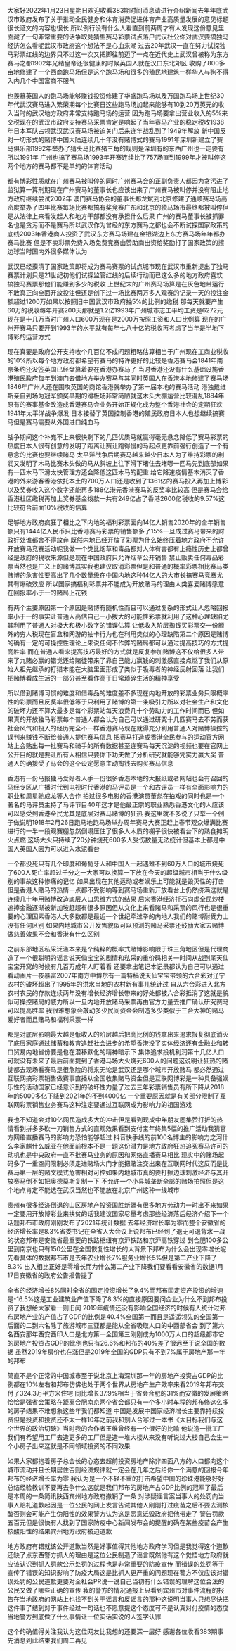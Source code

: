大家好2022年1月23日星期日欢迎收看383期时间消息请进行介绍新闻去年年底武汉市政府发布了关于推动全民健身和体育消费促进体育产业高质量发展的意见标题很长证文的内容也很长
所以例行没有什么人看直到前两周才有人发现这份意见里面藏了一句非常重要的话争取竞猜型赛马彩票试点落户武汉杜公你对武汉要搞独马经济怎么看呢武汉市政府这个想法不是心血来潮
过去20年武汉一直在努力试探独马彩票红线的边界只不过这一次又把脚往前迈了一点在近代史上武汉曾被称为东方赛马之都1902年光绪皇帝还很健康的时候英国人就在汉口东北郊区
收购了800多亩地修建了一个西商跑马场但是这个跑马场和很多的殖民地建筑一样华人与狗不得入内几个中国富商不服气

也羡慕英国人的跑马场能够赚钱投资修建了华盛跑马场以及万国跑马场上世纪30年代武汉赛马进入繁荣期每个比赛日这些跑马场加起来能够有10到20万英元的收入当时的武汉地方政府非常支持跑马场的运营
因为跑马场要拿出营业收入的5%来交税现在的武汉市政府支持赛马采票肯定是响起了当年赛马产业的稳定税收1938年日本军队占领武汉武汉赛马场被迫关门后来连年战乱到了1949年解放
新中国反对一切形式的赌博中国大陆连续几十年没有赌博式的赛马1991年深圳新建立了赛马俱乐部1992年举办了猜头马比赛猪三角的规则是深圳有的东西广州也一定要有所以1991年
广州也搞了赛马场1993年开赛连续比了757场直到1999年才被叫停这两个地方的赛马都不是单纯的体育活动

都有博彩性质就在广州赛马被叫停的同时广州赛马会的正副负责人都因为贪污进了监狱算一算刑期现在广州赛马的董事长也应该出来了广州赛马被叫停并没有阻止地方政府继续尝试2002年
澳门赛马协会的董事长郑龙斌到北京修建了通顺赛马场高密度举办了四年比赛每场比赛都搞有奖竞赛广东和北京的独马场市最终都被叫停但是从法律上来看发起人和地方干部都没有承担什么后果
广州的赛马董事长被抓罪名也是贪污而不是赛马所以武汉作为曾经的东方赛马之都也会不断试探国家政策的底线2003年香港商人投资了武汉东方赛马场建在金银湖边上东方赛马场年年都办赛马比赛
但是不卖彩票免费入场免费竞赛由赞助商出资给奖励打了国家政策的擦边球当时国内外很多媒体认为

武汉已经摸清了国家政策即将成为赛马赛票的试点城市现在武汉市重新提出了独马赛票计划只是21世纪初他们试探监管红线的后续行动而已这么多的地方政府喜欢搞独马赛票那他们能赚到多少的税收
上世纪末的广州赛马场算是在灰色地带运行不敢真正向全面开放投注但还是创下过一场比赛两万多人观赛的记录一天的投注金额超过1200万如果以按照旧中国武汉市政府抽5%的比例的缴税
那每天就要产生60万的税收每年开赛200天那就是1.2亿1993年广州城市志工平均工资是6272元现在是十几万当时广州人口600万现在是2000万按照工资和人口比例算
现在的广州开赛马只要开到1993年的水平就有每年七八十亿的税收再考虑了当年是半地下博彩的运营方式

现在真要是政府公开支持收个几百亿不成问题粗略估算相当于广州现在工商业税收的10%所以每个地方政府都希望有赛马的特许更好的比较是香港赛马会1841年南京条约还没签英国已经盘算着要在香港办赛马了
当时香港还没有什么基础设施香港殖民政府每年到澳门去借地方举办赛马与其同时英国人在香港本地修建了赛马场1846年广州人还在围攻英国的商馆香港就举办了第一届本地的赛马活动
港独戴维斯亲自到场为冠军颁奖早期的滑板场非常简陋就这木头大棚运营比较混乱1884年原有的赛事基金改造成香港赛马会业务开始正规化成为整个香港社会的定期狂欢1941年太平洋战争爆发
日本接替了英国控制香港的殖民政府日本人也想继续搞赛马但是赛马需要从外国进口纯血马

战争期间这个补充不上来很快剩下的几匹优质马就赢得毫无悬念降低了赛马彩票的热度日本人很有创意的发明了距离让赛让跑得慢的马起点更靠前强行创造了一个有悬念的比赛也要继续赌马
太平洋战争后期赛马越来越少日本人为了维持彩票的利润又发明了木马比赛木头做的马从斜坡上往下滑下堵住去堵哪一匹马先到底部如果有一匹木马下滑太快管理方还会降低这匹木马的配重
给它降速疫情基本消灭了香港的外来游客香港依托本土的700万人口还是收到了1361亿的赛马投入再加上博彩以及奖券收入这个数字还能再多188亿港元香港赛马的反奖率比较高
但是赛马会给香港社区缴税再加上奖券基金拨款一共有249亿占了香港2600亿税收的9.57%这比较符合前面10%税收的估算

足够地方政府疯狂了相比之下内地的福利彩票面向14亿人销售2020年的全年销售额只有1444亿人民币只比香港赛马彩票的销售额多了15%一旦成过赛马带来的财政好处谁都舍不得放弃
既然内地已经开放了彩票为什么始终压着地方政府不允许开放赛马竞赛活动呢我做一个类比烟草和毒品都对人体有害都有上瘾性历史上都曾经是政府的税收来源但是现在中国政府只允许烟草公开销售
禁止贩卖任何毒品彩票当然也是广义上的赌博其实我也建议取消彩票但是和普通的概率彩票相比赛马类赌博的危害性要高出了几个数量级在中国内地这种14亿人的大市长搞赛马竞赛尤其有爆破效应
所以国家搞福利彩票并不能成为开放赌马的理由人类喜爱赌博愿意在回报率小于一的赌局上花钱

有两个主要原因第一个原因是赌博有随机性而且可以通过复杂的形式让人忽略回报率小于一的事实让普通人高估自己一小拨大的可能性彩票就利用了这种心理缺陷尤其利用了普通人对极大和极小数字的错误估算
让低收入阶层掏钱买彩票交一份额外的穷人税现在盲盒和网游的抽卡行为也在利用类似的心理缺陷第二个原因是赌博的确有一定的可操控性理论上来说任何不作弊的赌局都可以通过提高技巧的方式提高胜率
而在普通人看来提高技巧最好的方式就是反复参加赌博这不仅给很多人带来了九赌必赢的错觉还给赌徒带来了靠自己能力赢钱的刺激感直接点燃了我们从原始人祖先继承的打猎本能在大脑里面形成了类似于吸毒者的神经反射回落
让我们把赌博看成生活的一部分甚至看作高于日常琐碎生活的精神享受

所以借到赌博习惯的难度和借毒品的难度差不多现在内地开放的彩票业务只限概率性的彩票而且反奖率很低等于只利用了赌博的第一条吸引力所以对社会生产和文化的破坏力还不算大最多是每个彩票站每天浪费几十个劳动力的工作时间而已
但如果真的开放独马彩票每个普通人都会认为自己可以通过研究十几匹赛马去不劳而获社会风气和投入的经历完全不一样香港赛马现在就得充分利用普通人对赌博操控的误判来赚钱不断给普通人提供赛马信息
把赛马打造成香港全民参与的运动官方网站上会贴出每一批赛马和骑手的所有数据甚至连赛马每天沉淀的视频也要在官网上公开目的就是要让所有人相信只要你下功夫做了分析研究就能够凭实力赢大奖
普通人的确接受了马会的这个设定愿意主动掏钱去购买赛马信息

香港有一份马报独马爱好者人手一份很多香港本地的大报纸或者网站也会有召回的马经专区从广播时代到电视时代香港的马评员是一个和古评员一样有全面影响力的职业和周星驰成龙等人合作
拍过很多电影的香港演员董彪在拍戏的同时也是一个著名的马评员主持了马评节目40年这才是他最正宗的职业熟悉香港文化的人应该可以感受到香港全民尤其是底层对赛马赌博的狂热
我这里就不多说了只举一个例子做说明1918年2月26日跑马地跑马场举办周年赛马大赛正赶上春节观众爆满比赛进行的一半一段观赛棚忽然倒塌压住了很多人木质的棚子很快被看台下的熟食摊明火点燃
这场大火只持续了20分钟烧死600多人受伤数量无法统计但基本上都是中国人英国人因为可以进入水泥看台

一个都没死只有几个印度和葡萄牙人和中国人一起遇难不到60万人口的城市烧死了600人死亡率超过千分之一大家可以换算一下放在今天的超级城市相当于什么级别的事故这种惨痛的记忆
如果出现在其他运动或者娱乐上可能就是毁灭性的打击但是香港人赌马的热情一点都不受影响等到赛马场重新开放看台上仍然挤满这就是连续几十年用赌博改造底层人口思维方式的结果
后来香港经济托石向虚全民炒楼追捧金融逐渐被新加坡赶超有很多原因但从文化上来看赌马和采票的风行也是很重要的心理因素香港人大多数都是最近一个世纪牵过拳的内地人我们的赌博耐受力上没有任何区别
如果内地城市公开发售貌似可以预测的赌马采票还鼓励大家去赌博做慈善效果不会和香港有什么区别

之前东部地区私采泛滥本来是个纯粹的概率式赌博影响限于珠三角地区但是代理商造了一个很聪明的谣言说天仙宝宝的剧情和私采的重价码相关一时间从战到尾天仙宝宝开窝的时候有几百万成年人盯着看
还要拿出笔记本记录都认为自己可以通过看动画片一夜暴富2007年南方中博尔有一篇特稿说天仙宝宝带领的六合彩对辽宁农村的破坏超出了1995年的洪水当地的农村新有事儿统计过
自从六合彩进入北方农村农民的存款连续两年没有增长经济增长带来的好处都被六合彩抵消了这就是貌似可操控赌局的威力所以一旦内地开放赌马采票再由官方力量去推广确认研究赛马可以提高胜率
我很难想象会敲动多少民间资金会制造多少类似于三合大神的赌马爱好者而且赌马和福利采票一样

都是对底层影响最大越是低收入的阶层越后把高比例的钱拿出来追求报复彻底消灭了底层家庭通过储蓄和教育追赶社会进步的希望香港没了实体经济还有金融业和转口贸易内地省份要是也在潜移默化的精神暗示下
集体追求投机利润第十几亿人口可就没有未来了最后前面提到了香港马场大火烧死600人的问题这说明让狂热的赌徒都去现场看赛马是很危险的将来无论是武汉还是哪个城市开放赌马
都必然通过互联网搞彩票销售做赛事直播从全国收集赌马资金但是互联网博彩是一种具备强娱乐性的活动国家已经意识到的破坏性力量了过去三年彩票销售员有所下降从2018年的5000多亿下降到2021年的不到4000亿
一个重要原因就是有关部分限制了互联网彩票销售业务赛马这种注定要通过互联网成为影响力的祖国游戏

我也不知道会对10亿网民造成多大的冲击但是看到现成中年朋友圈集赞打折的热情看到拼多多砍一刀销售方式的直观效果看到支付宝年终集5幅的推广活动我猜官方网络直播赛马的影响力恐怕能够超过
抖音快手线的前100名博主的影响力之河什么李家麒什么威亚在他面前根本不是一题这份潜力是地方政府狂热追究赛马许可的动机也是中央政府一直不批赛马业务的原因和网络直播赛马相比
现实中的赌场起码多了一重空间限制必须走进赌场大门才能把赌注交出来在互联网时代这反而是比赛马第一层的赌文模式危害相对可控如果内地城市真的要打擦边球刺激经济与其开放赛马倒不如把奥德莫斯复制一下
不允许一个小县城垄断全部的赌场拍照但是这个地点肯定不能选在武汉当然也不能放在北京广州这种一线城市

贵州有很多经济倒退的山区房地产投资国胜新疆有很多地方劳动力一时出不来如果一定要用开放博彩业来扶贫的话我建议国家尽量考虑那些经济落后经济介绍下一个话题邦布市政府刚刚发布了2021年统计数据
去年经济增长率为零而整个安徽省的经济增长率是8.3%省委书记在全省人大会议上说邦布已经到了退无可退背水一战的状态邦布是安徽省最重要的铁路枢纽有京沪铁路和京沪高铁穿过
到合肥100多公里到南京也只有150公里在全国恢复性增长的大背景下邦布为什么会出现零增长呢先看具体的数据邦布市是去年农业增长7%服务业增长5%但是第二产业下降了8.3%
出入相比正好是零增长而为什么第二产业下降我们要看看安徽省的数据1月17日安徽省的政府公告报告提了

全省的经济增长8%同时全省的固定投资增长了9.4%而邦布固定资产投资的增速是-16.5%这是工业建筑业产值下降了8.3%的直接原因要问企业为什么不到邦布投资了我想给大家看一则旧闻
2019年疫情还没有影响全国经济的时候有人统计过邦布房地产业的产值占了GDP的比例是40.4%全国第一而且是遥遥领先的全国第一后面的二到六名除了旅游城市三亚都是能从全省吸取人口的中西部省会
到了第六名西安那年西安西印人口是北方第一全国第三刚刚成为1000万人口的超级都市它的房地产投资占GDP的比例也只有26.6%和邦布的40%差了很远至于说全国的数据
虽然2019年房价也在涨但是2019年全国的GDP只有不到7%属于房地产那一年的邦布

简直不是个正常的中国城市至于说北京上海深圳那一年的房地产投资占GDP的比例都在10%左右和邦布仿佛也处于两个世界从房地产生产效率来看2019年邦布交付了324.3万平方米住宅
同比增长37.9%相当于省会合肥的31%而安徽的发展策略恰恰是强省会策略在距离合肥南京两个省会都只有一个多小时车程的邦布修这么多的房子结果不难想象这些年我们都知道
中国是发展中国家经济增长主要靠持续投资但是投资和投资还不太一样10年之前我和别人合写过一本书《大目标我们与这个世界的政治切磅》当时我的合作者王维曾经有一个很好的比喻
他说造一批工厂我们有希望用工厂去造更多的工厂但是造一堆大楼从来没有听说过大楼自己会生一个小房子出来这就是不同领域投资的不同效果

如果大家都抱着房子总会长的心态去超前投资房地产除非四面八方的人口都向这个城市流动并且长期居住否则经济规律就一定会在几年之后给你一个满意的回报今年邦布的经济增长率为零
我认为是一个不轻不重的打击希望中国的珍珠港能够好好总结经验教训不要再去争什么这就是我们邦布的房地产占GDP比例的冠军了最后是本周的一条简讯陕西宾州地方政府撤销了一条
对涉疑谣言案当事人的处罚向当事人赔礼道歉起因是一位公民的网上发言告诫其他人刚刚打过疫苗之后不要去测核酸否则会可能产生伪阳性的效果警方认为这是恶意诋毁政府把他带走了
警告罚款五百元但是很快有人找到了国家防疫中心新闻发布会的提醒的确在某些疫苗会产生核酸阳性的结果宾州地方政府被迫道歉

地方政府有错就该公开道歉当然是好事值得其他地方政府学习但是我觉得这个道歉还缺了点东西警方抓人的理由是这位公民制造了谣言既然他有这个觉悟地方政府就应该认识到抓人罚款公示处罚的过程也是非常重要的防疫宣传
而错误的处罚等于宣传了错误的知识影响了防疫大局这是比抓人更严重的问题现在警方不仅应该对错误处罚的公民道歉更要对全社会PR说一说自己当初有什么错误的理解这位合法的公民又做了哪些正确的宣传
我的警方的情况通报上只看到宾州市对事件流程的报告在当地政府的网站上也找不到关于谣言和反谣言的那种这说明当事人只想尽快把这件事了结到对于事件经过一句话也不愿意提这个态度可不是认真对付疫情的态度
当地警方到底做了什么事情让一位实话实说的人签字认罪

这个的确值得关注我认为这位网友比我想的还要深一层好 感谢各位收看383期事先消息到此结束我们周二再见